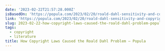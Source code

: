 ```yaml
---
date: '2023-02-22T21:57:28.000Z'
isBasedOn: 'https://popula.com/2023/02/20/roald-dahl-sensitivity-and-copyright/'
link: 'https://popula.com/2023/02/20/roald-dahl-sensitivity-and-copyright/'
slug: 2023-02-22-how-copyright-laws-caused-the-roald-dahl-problem-popula
tags:
  - copyright
  - literature
title: How Copyright Laws Caused the Roald Dahl Problem – Popula
---
```


